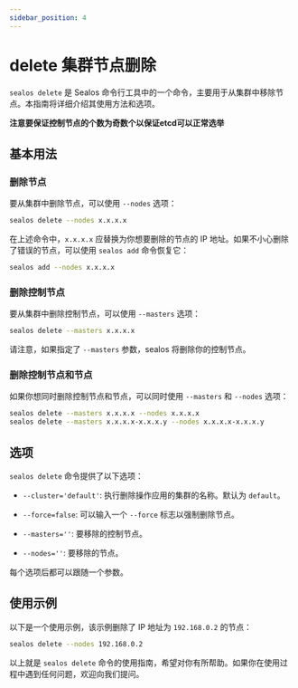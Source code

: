 ```yaml
---
sidebar_position: 4
---
```


# delete 集群节点删除

`sealos delete` 是 Sealos 命令行工具中的一个命令，主要用于从集群中移除节点。本指南将详细介绍其使用方法和选项。

**注意要保证控制节点的个数为奇数个以保证etcd可以正常选举**

## 基本用法

### 删除节点

要从集群中删除节点，可以使用 `--nodes` 选项：

```bash
sealos delete --nodes x.x.x.x
```

在上述命令中，`x.x.x.x` 应替换为你想要删除的节点的 IP 地址。如果不小心删除了错误的节点，可以使用 `sealos add` 命令恢复它：

```bash
sealos add --nodes x.x.x.x
```

### 删除控制节点

要从集群中删除控制节点，可以使用 `--masters` 选项：

```bash
sealos delete --masters x.x.x.x
```

请注意，如果指定了 `--masters` 参数，sealos 将删除你的控制节点。

### 删除控制节点和节点

如果你想同时删除控制节点和节点，可以同时使用 `--masters` 和 `--nodes` 选项：

```bash
sealos delete --masters x.x.x.x --nodes x.x.x.x
sealos delete --masters x.x.x.x-x.x.x.y --nodes x.x.x.x-x.x.x.y
```

## 选项

`sealos delete` 命令提供了以下选项：

- `--cluster='default'`: 执行删除操作应用的集群的名称。默认为 `default`。

- `--force=false`: 可以输入一个 `--force` 标志以强制删除节点。

- `--masters=''`: 要移除的控制节点。

- `--nodes=''`: 要移除的节点。

每个选项后都可以跟随一个参数。

## 使用示例

以下是一个使用示例，该示例删除了 IP 地址为 `192.168.0.2` 的节点：

```bash
sealos delete --nodes 192.168.0.2
```

以上就是 `sealos delete` 命令的使用指南，希望对你有所帮助。如果你在使用过程中遇到任何问题，欢迎向我们提问。
